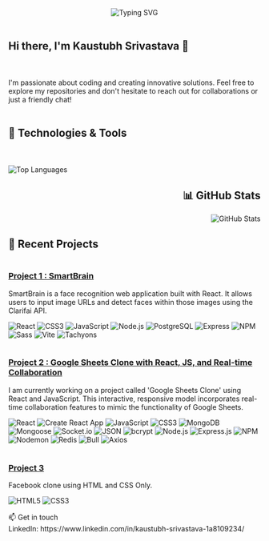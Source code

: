 <div align="center">
  <img src="https://readme-typing-svg.herokuapp.com?font=Fira+Code&size=32&duration=3000&pause=1000&color=F7F7F7&center=true&vCenter=true&width=435&lines=Kaustubh+Srivastava;Software+Developer;Open+Source+Enthusiast" alt="Typing SVG" />
</div>
<br>
<h2>Hi there, I'm Kaustubh Srivastava 👋</h3>
<!-- Name GIF animation -->
<br>
<br>
I'm passionate about coding and creating innovative solutions. Feel free to explore my repositories and don't hesitate to reach out for collaborations or just a friendly chat!
<br>
<br>
<h2>🔧 Technologies & Tools</h2>

<br>
<!-- Language usage chart -->
<div align="center">
  <br>
  <div align="left" >
    <img src="https://github-readme-stats.vercel.app/api/top-langs/?username=YogiK2001&layout=compact&theme=radical" alt="Top Languages" />
  <div/> 
<div align="right">
  <h2>📊 GitHub Stats</h2>
  <img src="https://github-readme-stats-git-masterrstaa-rickstaa.vercel.app/api?username=YogiK2001&show_icons=true&theme=radical&include_all_commits=true&count_private=true" alt="GitHub Stats" />
</div>
</div>


<!-- GitHub Trophies -->
<!-- <div align="center">
  <img src="https://github-profile-trophy.vercel.app/?username=YogiK2001&theme=darkhub&no-frame=true&margin-w=15" alt="GitHub Trophies" />
</div> -->
<h2>🌟 Recent Projects</h2>
<div style="width: 100%;">
  <img src="https://via.placeholder.com/1000x1/FFFF00" alt="Yellow Line" style="width: 100%; height: 1px;">
  <h3><a href="https://github.com/YogiK2001/smartbrain">Project 1 : SmartBrain</a></h3>
  <p>SmartBrain is a face recognition web application built with React. It allows users to input image URLs and detect faces within those images using the Clarifai API.</p>
  <p>
    <img src="https://img.shields.io/badge/-React-61DAFB?style=flat-square&logo=react&logoColor=black" alt="React">
    <img src="https://img.shields.io/badge/-CSS3-1572B6?style=flat-square&logo=css3&logoColor=white" alt="CSS3">
    <img src="https://img.shields.io/badge/-JavaScript-F7DF1E?style=flat-square&logo=javascript&logoColor=black" alt="JavaScript">
    <img src="https://img.shields.io/badge/-Node.js-339933?style=flat-square&logo=node.js&logoColor=white" alt="Node.js">
    <img src="https://img.shields.io/badge/-PostgreSQL-336791?style=flat-square&logo=postgresql&logoColor=white" alt="PostgreSQL">
    <img src="https://img.shields.io/badge/-Express-000000?style=flat-square&logo=express&logoColor=white" alt="Express">
    <img src="https://img.shields.io/badge/-NPM-CB3837?style=flat-square&logo=npm&logoColor=white" alt="NPM">
    <img src="https://img.shields.io/badge/-Sass-CC6699?style=flat-square&logo=sass&logoColor=white" alt="Sass">
    <img src="https://img.shields.io/badge/-Vite-646CFF?style=flat-square&logo=vite&logoColor=white" alt="Vite">
    <img src="https://img.shields.io/badge/-Tachyons-3C8AEB?style=flat-square&logo=tachyons&logoColor=white" alt="Tachyons">
    
  </p>
  <img src="https://via.placeholder.com/1000x1/FFFF00" alt="Yellow Line" style="width: 100%; height: 1px;">
  <h3><a href="https://github.com/YogiK2001/google-sheets">Project 2 : Google Sheets Clone with React, JS, and Real-time Collaboration </a></h3>
  <p>I am currently working on a project called 'Google Sheets Clone' using React and JavaScript. This interactive, responsive model incorporates real-time collaboration features to mimic the functionality of Google Sheets.</p>
  <p>
    <img src="https://img.shields.io/badge/-React-61DAFB?style=flat-square&logo=react&logoColor=black" alt="React">
    <img src="https://img.shields.io/badge/-Create%20React%20App-09D3AC?style=flat-square&logo=create-react-app&logoColor=white" alt="Create React App">
    <img src="https://img.shields.io/badge/-JavaScript-F7DF1E?style=flat-square&logo=javascript&logoColor=black" alt="JavaScript">
    <img src="https://img.shields.io/badge/-CSS3-1572B6?style=flat-square&logo=css3&logoColor=white" alt="CSS3">
    <img src="https://img.shields.io/badge/-MongoDB-47A248?style=flat-square&logo=mongodb&logoColor=white" alt="MongoDB">
    <img src="https://img.shields.io/badge/-Mongoose-880000?style=flat-square&logo=mongoose&logoColor=white" alt="Mongoose">
    <img src="https://img.shields.io/badge/-Socket.io-010101?style=flat-square&logo=socket.io&logoColor=white" alt="Socket.io">
    <img src="https://img.shields.io/badge/-JSON-000000?style=flat-square&logo=json&logoColor=white" alt="JSON">
    <img src="https://img.shields.io/badge/-bcrypt-003A70?style=flat-square&logo=bcrypt&logoColor=white" alt="bcrypt">
    <img src="https://img.shields.io/badge/-Node.js-339933?style=flat-square&logo=node.js&logoColor=white" alt="Node.js">
    <img src="https://img.shields.io/badge/-Express.js-000000?style=flat-square&logo=express&logoColor=white" alt="Express.js">
    <img src="https://img.shields.io/badge/-NPM-CB3837?style=flat-square&logo=npm&logoColor=white" alt="NPM">
    <img src="https://img.shields.io/badge/-Nodemon-76D04B?style=flat-square&logo=nodemon&logoColor=white" alt="Nodemon">
    <img src="https://img.shields.io/badge/-Redis-DC382D?style=flat-square&logo=redis&logoColor=white" alt="Redis">
    <img src="https://img.shields.io/badge/-Bull-0A0A0A?style=flat-square&logo=bull&logoColor=white" alt="Bull">
    <img src="https://img.shields.io/badge/-Axios-5A29E4?style=flat-square&logo=axios&logoColor=white" alt="Axios">
  </p>
  <img src="https://via.placeholder.com/1000x1/FFFF00" alt="Yellow Line" style="width: 100%; height: 1px;">
  <h3><a href="https://github.com/YogiK2001/Facebook_clone">Project 3</a></h3>
  <p>Facebook clone using HTML and CSS Only.</p>
  <p>
  <img src="https://img.shields.io/badge/-HTML5-E34F26?style=flat-square&logo=html5&logoColor=white" alt="HTML5">
  <img src="https://img.shields.io/badge/-CSS3-1572B6?style=flat-square&logo=css3&logoColor=white" alt="CSS3">
  </div>
 <img src="https://via.placeholder.com/1000x1/FFFF00" alt="Yellow Line" style="width: 100%; height: 1px;">
📫 Get in touch
<br>
LinkedIn: https://www.linkedin.com/in/kaustubh-srivastava-1a8109234/
